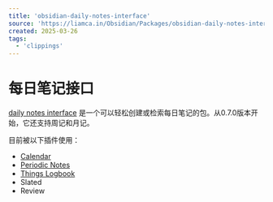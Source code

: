 ```yaml
---
title: 'obsidian-daily-notes-interface'
source: 'https://liamca.in/Obsidian/Packages/obsidian-daily-notes-interface'
created: 2025-03-26
tags:
  - 'clippings'
---
```


# 每日笔记接口

[daily notes interface](https://github.com/liamcain/obsidian-daily-notes-interface) 是一个可以轻松创建或检索每日笔记的包。从0.7.0版本开始，它还支持周记和月记。

目前被以下插件使用：

- [Calendar](https://liamca.in/Obsidian/Plugins/Calendar)
- [Periodic Notes](https://liamca.in/Obsidian/Plugins/Periodic+Notes)
- [Things Logbook](https://liamca.in/Obsidian/Plugins/Things+Logbook)
- Slated
- Review
